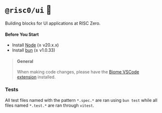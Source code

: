# `@risc0/ui` 🎨

Building blocks for UI applications at RISC Zero.

#### Before You Start

- Install [Node](https://nodejs.org/en) (≥ v20.x.x)
- Install [bun](https://bun.sh/) (≥ v1.0.33)

> #### General
>
> When making code changes, please have the [Biome VSCode extension](https://marketplace.visualstudio.com/items?itemName=biomejs.biome) installed.

### Tests

All test files named with the pattern `*.spec.*` are ran using `bun test` while all files named `*.test.*` are ran through `vitest`.